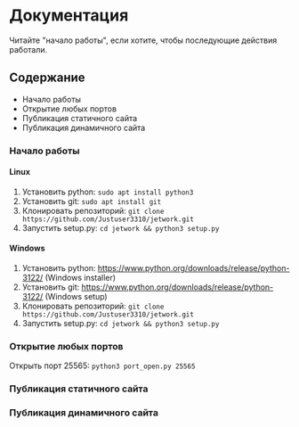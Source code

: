 # Документация
Читайте "начало работы", если хотите, чтобы последующие действия работали.

## Содержание
- Начало работы
- Открытие любых портов
- Публикация статичного сайта
- Публикация динамичного сайта


### Начало работы

#### Linux
1. Установить python: `sudo apt install python3`
2. Установить git: `sudo apt install git`
3. Клонировать репозиторий: `git clone https://github.com/Justuser3310/jetwork.git`
4. Запустить setup.py: `cd jetwork && python3 setup.py`

#### Windows
1. Установить python: https://www.python.org/downloads/release/python-3122/ (Windows installer)
2. Установить git: https://www.python.org/downloads/release/python-3122/ (Windows setup)
3. Клонировать репозиторий: `git clone https://github.com/Justuser3310/jetwork.git`
4. Запустить setup.py: `cd jetwork && python3 setup.py`

### Открытие любых портов
Открыть порт 25565:
`python3 port_open.py 25565`

### Публикация статичного сайта

### Публикация динамичного сайта
